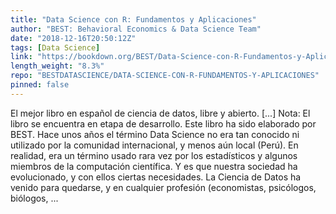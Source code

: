 ```yaml
---
title: "Data Science con R: Fundamentos y Aplicaciones"
author: "BEST: Behavioral Economics & Data Science Team"
date: "2018-12-16T20:50:12Z"
tags: [Data Science]
link: "https://bookdown.org/BEST/Data-Science-con-R-Fundamentos-y-Aplicaciones/"
length_weight: "8.3%"
repo: "BESTDATASCIENCE/DATA-SCIENCE-CON-R-FUNDAMENTOS-Y-APLICACIONES"
pinned: false
---
```


El mejor libro en español de ciencia de datos, libre y abierto. [...] Nota: El libro se encuentra en etapa de desarrollo. Este libro ha sido elaborado por BEST. Hace unos años el término Data Science no era tan conocido ni utilizado por la comunidad internacional, y menos aún local (Perú). En realidad, era un término usado rara vez por los estadísticos y algunos miembros de la computación científica. Y es que nuestra sociedad ha evolucionado, y con ellos ciertas necesidades. La Ciencia de Datos ha venido para quedarse, y en cualquier profesión (economistas, psicólogos, biólogos, ...
